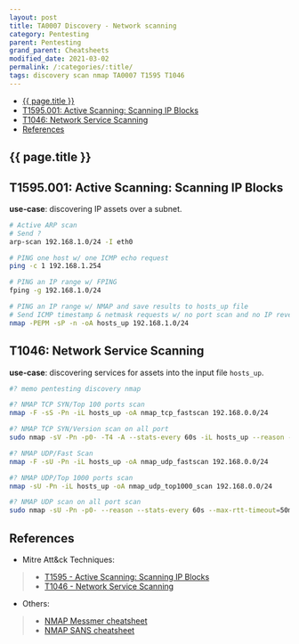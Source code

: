 ```yaml
---
layout: post
title: TA0007 Discovery - Network scanning
category: Pentesting
parent: Pentesting
grand_parent: Cheatsheets
modified_date: 2021-03-02
permalink: /:categories/:title/
tags: discovery scan nmap TA0007 T1595 T1046
---
```


<!-- vscode-markdown-toc -->
* [{{ page.title }}](#page.title)
* [T1595.001: Active Scanning: Scanning IP Blocks](#T1595.001:ActiveScanning:ScanningIPBlocks)
* [T1046: Network Service Scanning](#T1046:NetworkServiceScanning)
* [References](#References)

<!-- vscode-markdown-toc-config
	numbering=false
	autoSave=true
	/vscode-markdown-toc-config -->
<!-- /vscode-markdown-toc -->
## <a name='page.title'></a>{{ page.title }}

## <a name='T1595.001:ActiveScanning:ScanningIPBlocks'></a>T1595.001: Active Scanning: Scanning IP Blocks

**use-case**: discovering IP assets over a subnet.
```sh
# Active ARP scan
# Send ?
arp-scan 192.168.1.0/24 -I eth0

# PING one host w/ one ICMP echo request
ping -c 1 192.168.1.254    

# PING an IP range w/ FPING
fping -g 192.168.1.0/24

# PING an IP range w/ NMAP and save results to hosts_up file
# Send ICMP timestamp & netmask requests w/ no port scan and no IP reverse lookup 
nmap -PEPM -sP -n -oA hosts_up 192.168.1.0/24 

```
## <a name='T1046:NetworkServiceScanning'></a>T1046: Network Service Scanning

**use-case**: discovering services for assets into the input file ```hosts_up```.
```sh
#? memo pentesting discovery nmap

#? NMAP TCP SYN/Top 100 ports scan
nmap -F -sS -Pn -iL hosts_up -oA nmap_tcp_fastscan 192.168.0.0/24

#? NMAP TCP SYN/Version scan on all port
sudo nmap -sV -Pn -p0- -T4 -A --stats-every 60s -iL hosts_up --reason -oA nmap_tcp_fullscan 192.168.0.0/24

#? NMAP UDP/Fast Scan
nmap -F -sU -Pn -iL hosts_up -oA nmap_udp_fastscan 192.168.0.0/24

#? NMAP UDP/Top 1000 ports scan
nmap -sU -Pn -iL hosts_up -oA nmap_udp_top1000_scan 192.168.0.0/24

#? NMAP UDP scan on all port scan
sudo nmap -sU -Pn -p0- --reason --stats-every 60s --max-rtt-timeout=50ms --max-retries=1 -iL hosts_up -oA nmap_udp_fullscan 192.168.0.0/24

```

## <a name='References'></a>References

- Mitre Att&ck Techniques: 
> * [T1595 - Active Scanning: Scanning IP Blocks](https://attack.mitre.org/techniques/T1595/001/)
> * [T1046 - Network Service Scanning](https://attack.mitre.org/techniques/T1046/)

- Others:
> * [NMAP Messmer cheatsheet](https://jmvwork.xyz/docs/purple/TA0007/discovery_network_nmap_cheatsheet_messer.pdf)
> * [NMAP SANS cheatsheet](https://jmvwork.xyz/docs/purple/TA0007/discovery_network_nmap_cheatsheet_sans.pdf)
